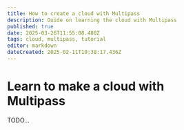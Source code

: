 ```yaml
---
title: How to create a cloud with Multipass
description: Guide on learning the cloud with Multipass
published: true
date: 2025-03-26T11:55:08.488Z
tags: cloud, multipass, tutorial
editor: markdown
dateCreated: 2025-02-11T10:38:17.436Z
---
```


# Learn to make a cloud with Multipass

TODO...